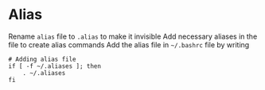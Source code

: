 # Alias
Rename `alias` file to `.alias` to make it invisible 
Add necessary aliases in the file to create alias commands
Add the alias file in `~/.bashrc` file by writing
```
# Adding alias file
if [ -f ~/.aliases ]; then
    . ~/.aliases
fi
```